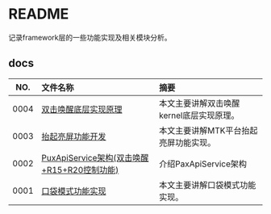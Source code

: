 # README

记录framework层的一些功能实现及相关模块分析。

## docs

NO.|文件名称|摘要
:--:|:--|:--
0004| [双击唤醒底层实现原理](docs/0004_双击唤醒底层实现原理.md) | 本文主要讲解双击唤醒kernel底层实现原理。
0003| [抬起亮屏功能开发](docs/0003_抬起亮屏功能开发.md) | 本文主要讲解MTK平台抬起亮屏功能实现。
0002| [PuxApiService架构(双击唤醒+R15+R20控制功能)](docs/0002_PuxApiService架构(双击唤醒+R15+R20控制功能).md) | 介绍PaxApiService架构
0001| [口袋模式功能实现](docs/0001_口袋模式功能实现.md) | 本文主要讲解口袋模式功能实现。
